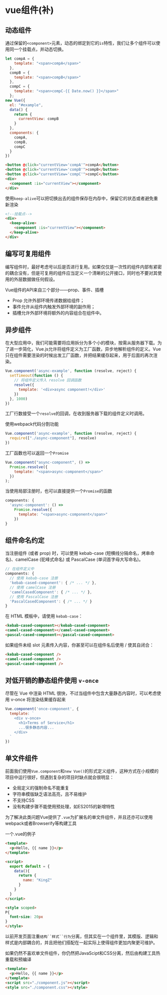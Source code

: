 # vue组件(补)

## 动态组件

通过保留的`<component>`元素，动态的绑定到它的`is`特性，我们让多个组件可以使用同一个挂载点，并动态切换。

```js
let compA = {
    template: "<span>compA</span>"
  },
  compB = {
    template: "<span>compB</span>"
  },
  compC = {
    template: "<span>compC-{{ Date.now() }}</span>"
  };
new Vue({
  el: "#example",
  data() {
    return {
      currentView: compB
    }
  },
  components: {
    compA,
    compB,
    compC
  }
})
```

```html
<button @click="currentView='compA'">compA</button>
<button @click="currentView='compB'">compB</button>
<button @click="currentView='compC'">compC</button>
<div>
  <component :is="currentView"></component>
</div>
```

使用`keep-alive`可以把切换出去的组件保存在内存中，保留它的状态或者避免重新渲染

```html
<!--挂载点-->
<div>
  <keep-alive>
    <component :is="currentView"></component>
  </keep-alive>
</div>
```

## 编写可复用组件

编写组件时，最好考虑号以后是否进行复用。如果仅仅是一次性的组件内部有紧密的耦合没有，但是可复用的组件应当定义一个清晰的公开接口，同时也不要对其使用的外层数据做任何假设。

Vue组件的API来自三个部分——prop、事件、插槽

* Prop 允许外部环境传递数据给组件；
* 事件允许从组件内触发外部环境的副作用；
* 插槽允许外部环境将额外的内容组合在组件中。

## 异步组件

在大型应用中，我们可能需要将应用拆分为多个小的模块，按需从服务器下载。为了进一步简化，Vue.js允许将组件定义为工厂函数，异步地解析组件的定义。Vue只在组件需要渲染的时候出发工厂函数，并把结果缓存起来，用于后面的再次渲染。

```js
Vue.component('async-example', function (resolve, reject) {
  setTimeout(function () {
    // 将组件定义传入 resolve 回调函数
    resolve({
      template: '<div>async component!</div>'
    })
  }, 1000)
})
```

工厂行数接受一个`resolve`的回调，在收到服务器下载的组件定义时调用。

使用webpack代码分割功能
```js
Vue.component('async-example', function (resolve, reject) {
  require(["./async-component"], resolve)
})
```

工厂函数也可以返回一个`Promise`

```js
Vue.component("async-component", () => 
  Promise.resolve({
    template: "<span>async-component</span>"
  })
);
```

当使用局部注册时，也可以直接提供一个`Promise`的函数

```js
components: {
  'async-component': () =>
    Promise.resolve({
      template: "<span>async-component</span>"
    })
}
```

## 组件命名约定

当注册组件 (或者 prop) 时，可以使用 kebab-case (短横线分隔命名，烤串命名)、camelCase (驼峰式命名) 或 PascalCase (单词首字母大写命名)。

```js
// 在组件定义中
components: {
  // 使用 kebab-case 注册
  'kebab-cased-component': { /* ... */ },
  // 使用 camelCase 注册
  'camelCasedComponent': { /* ... */ },
  // 使用 PascalCase 注册
  'PascalCasedComponent': { /* ... */ }
}
```

在 HTML 模板中，请使用 `kebab-case`：

```html
<kebab-cased-component></kebab-cased-component>
<camel-cased-component></camel-cased-component>
<pascal-cased-component></pascal-cased-component>
```

如果组件未经 slot 元素传入内容，你甚至可以在组件名后使用 / 使其自闭合：

```html
<kebab-cased-component />
<camel-cased-component />
<pascal-cased-component />
```

## 对低开销的静态组件使用 `v-once`

尽管在 Vue 中渲染 HTML 很快，不过当组件中包含大量静态内容时，可以考虑使用 v-once 将渲染结果缓存起来

```js
Vue.component('once-component', {
  template: `
    <div v-once>
      <h1>Terms of Service</h1>
      ...很多静态内容...
    </div>
  `
})
```

## 单文件组件

前面我们使用`Vue.component`和`new Vue()`的形式定义组件，这种方式在小规模的项目中运行很好，但遇到复杂的项目时缺点就会很明显：

* 全局定义的强制命名不能重复
* 字符串模版缺乏语法高亮，且不易维护
* 不支持CSS
* 没有构建步骤不能使用预处理，如ES2015的新增特性

为了解决此类问题Vue提供了`.vue`为扩展名的单文件组件，并且还亦可以使用webpack或者Browserify等构建工具

一个.vue的例子

```html
<template>
  <p>Hello, {{ name }}</p>
</template>

<script>
  export default = {
    data(){
      return {
        name: "KingZ"
      }
    }
  }
</script>

<style scoped>
P{
  font-size: 20px
}
</style>
```

以前开发页面注重`结构``样式``行为`分离，但其实在一个组件里，其模版、逻辑和样式是内部耦合的，并且把他们搭配在一起实际上使得组件更加内聚更可维护。

如果仍然不喜欢单文件组件，你仍然把JavaScipt和CSS分离，然后由构建工具热重载和预编译

```html
<template>
  <p>Hello, {{ name }}</p>
</template>
<script src="./component.js"></script>
<style src="./component.css"></style>
```